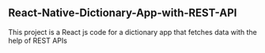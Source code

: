 ## React-Native-Dictionary-App-with-REST-API
This project is a React js code for a dictionary app that fetches data with the help of REST APIs
